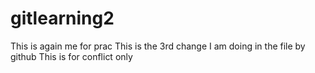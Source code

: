 # gitlearning2
This is again me for prac
This is the 3rd change I am doing in the file by github
This is for conflict only
